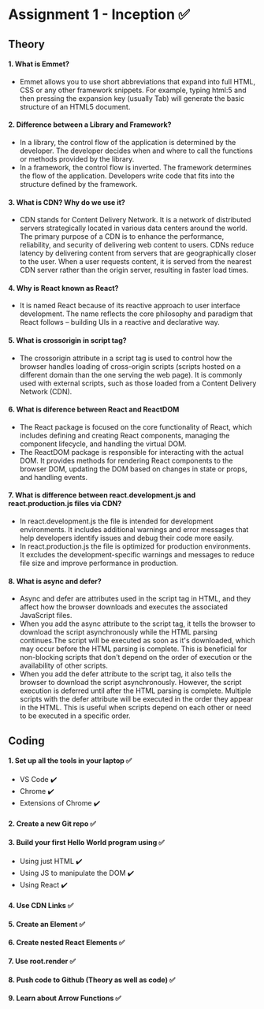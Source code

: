 # Assignment 1 - Inception ✅

## Theory

#### 1. What is Emmet?
- Emmet allows you to use short abbreviations that expand into full HTML, CSS or any other framework snippets.
For example, typing html:5 and then pressing the expansion key (usually Tab) will generate the basic structure of an HTML5 document.

#### 2. Difference between a Library and Framework?
- In a library, the control flow of the application is determined by the developer. The developer decides when and where to call the 
functions or methods provided by the library.
- In a framework, the control flow is inverted. The framework determines the flow of the application. Developers write code that fits 
into the structure defined by the framework.

#### 3. What is CDN? Why do we use it?
- CDN stands for Content Delivery Network. It is a network of distributed servers strategically located in various data centers around 
the world. The primary purpose of a CDN is to enhance the performance, reliability, and security of delivering web content to users.
CDNs reduce latency by delivering content from servers that are geographically closer to the user. When a user requests content, it is 
served from the nearest CDN server rather than the origin server, resulting in faster load times.

#### 4. Why is React known as React?
- It is named React because of its reactive approach to user interface development. The name reflects the core philosophy and paradigm 
that React follows – building UIs in a reactive and declarative way.

#### 5. What is crossorigin in script tag?
- The crossorigin attribute in a script tag is used to control how the browser handles loading of cross-origin scripts (scripts hosted on a different domain than the one serving the web page). It is commonly used with external scripts, such as those loaded from a Content Delivery Network (CDN).

#### 6. What is diference between React and ReactDOM
- The React package is focused on the core functionality of React, which includes defining and creating React components, managing the component lifecycle, and handling the virtual DOM.
- The ReactDOM package is responsible for interacting with the actual DOM. It provides methods for rendering React components to the browser DOM, updating the DOM based on changes in state or props, and handling events.

#### 7. What is difference between react.development.js and react.production.js files via CDN?
- In react.development.js the file is intended for development environments. It includes additional warnings and error messages that help developers identify issues and debug their code more easily.
- In react.production.js the file is optimized for production environments. It excludes the development-specific warnings and messages to reduce file size and improve performance in production.

#### 8. What is async and defer?
- Async and defer are attributes used in the script tag in HTML, and they affect how the browser downloads and executes the associated JavaScript files.
- When you add the async attribute to the script tag, it tells the browser to download the script asynchronously while the HTML parsing continues.The script will be executed as soon as it's downloaded, which may occur before the HTML parsing is complete. This is beneficial for non-blocking scripts that don't depend on the order of execution or the availability of other scripts.
- When you add the defer attribute to the script tag, it also tells the browser to download the script asynchronously. However, the script execution is deferred until after the HTML parsing is complete. Multiple scripts with the defer attribute will be executed in the order they appear in the HTML. This is useful when scripts depend on each other or need to be executed in a specific order.

## Coding

#### 1. Set up all the tools in your laptop ✅
- VS Code ✔️
- Chrome ✔️
- Extensions of Chrome ✔️
#### 2. Create a new Git repo ✅
#### 3. Build your first Hello World program using ✅
- Using just HTML ✔️
- Using JS to manipulate the DOM ✔️
- Using React ✔️
#### 4. Use CDN Links ✅
#### 5. Create an Element ✅
#### 6. Create nested React Elements ✅
#### 7. Use root.render ✅
#### 8. Push code to Github (Theory as well as code) ✅
#### 9. Learn about Arrow Functions ✅
